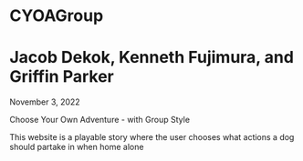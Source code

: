 # CYOAGroup
# Jacob Dekok, Kenneth Fujimura, and Griffin Parker 
 November 3, 2022 
 
 Choose Your Own Adventure - with Group Style 
 
 This website is a playable story where the user chooses what actions a dog should partake in when home alone
